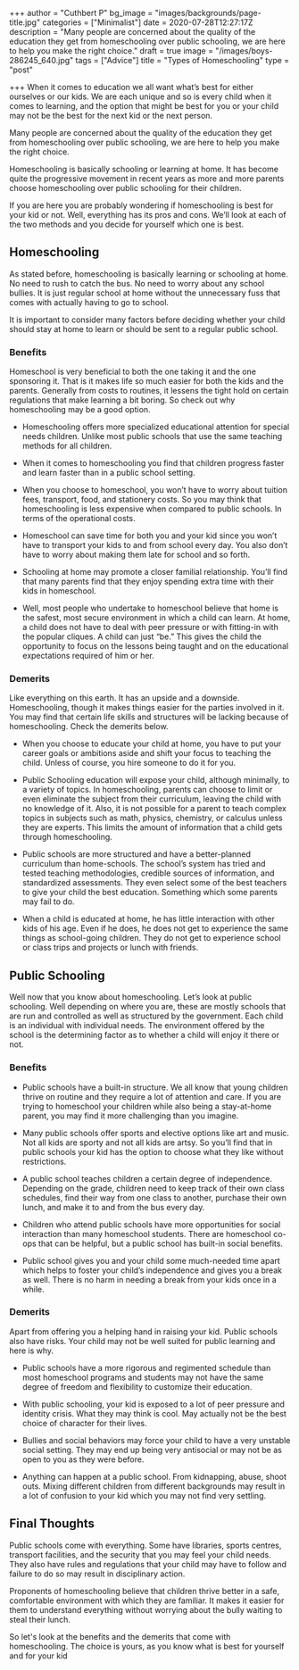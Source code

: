 +++
author = "Cuthbert P"
bg_image = "images/backgrounds/page-title.jpg"
categories = ["Minimalist"]
date = 2020-07-28T12:27:17Z
description = "Many people are concerned about the quality of the education they get from homeschooling over public schooling, we are here to help you make the right choice."
draft = true
image = "/images/boys-286245_640.jpg"
tags = ["Advice"]
title = "Types of Homeschooling"
type = "post"

+++
When it comes to education we all want what’s best for either ourselves or our kids. We are each unique and so is every child when it comes to learning, and the option that might be best for you or your child may not be the best for the next kid or the next person.

Many people are concerned about the quality of the education they get from homeschooling over public schooling, we are here to help you make the right choice.

Homeschooling is basically schooling or learning at home. It has become quite the progressive movement in recent years as more and more parents choose homeschooling over public schooling for their children.

If you are here you are probably wondering if homeschooling is best for your kid or not. Well, everything has its pros and cons. We’ll look at each of the two methods and you decide for yourself which one is best.

## Homeschooling

As stated before, homeschooling is basically learning or schooling at home. No need to rush to catch the bus. No need to worry about any school bullies. It is just regular school at home without the unnecessary fuss that comes with actually having to go to school.

It is important to consider many factors before deciding whether your child should stay at home to learn or should be sent to a regular public school.

### Benefits

Homeschool is very beneficial to both the one taking it and the one sponsoring it. That is it makes life so much easier for both the kids and the parents. Generally from costs to routines, it lessens the tight hold on certain regulations that make learning a bit boring. So check out why homeschooling may be a good option.

* Homeschooling offers more specialized educational attention for special needs children. Unlike most public schools that use the same teaching methods for all children.

* When it comes to homeschooling you find that children progress faster and learn faster than in a public school setting.

* When you choose to homeschool, you won’t have to worry about tuition fees, transport, food, and stationery costs. So you may think that homeschooling is less expensive when compared to public schools. In terms of the operational costs.

* Homeschool can save time for both you and your kid since you won’t have to transport your kids to and from school every day. You also don’t have to worry about making them late for school and so forth.

* Schooling at home may promote a closer familial relationship. You’ll find that many parents find that they enjoy spending extra time with their kids in homeschool.

* Well, most people who undertake to homeschool believe that home is the safest, most secure environment in which a child can learn. At home, a child does not have to deal with peer pressure or with fitting-in with the popular cliques. A child can just “be.” This gives the child the opportunity to focus on the lessons being taught and on the educational expectations required of him or her.

### Demerits

Like everything on this earth. It has an upside and a downside. Homeschooling, though it makes things easier for the parties involved in it. You may find that certain life skills and structures will be lacking because of homeschooling. Check the demerits below.

* When you choose to educate your child at home, you have to put your career goals or ambitions aside and shift your focus to teaching the child. Unless of course, you hire someone to do it for you.

* Public Schooling education will expose your child, although minimally, to a variety of topics. In homeschooling, parents can choose to limit or even eliminate the subject from their curriculum, leaving the child with no knowledge of it. Also, it is not possible for a parent to teach complex topics in subjects such as math, physics, chemistry, or calculus unless they are experts. This limits the amount of information that a child gets through homeschooling.

* Public schools are more structured and have a better-planned curriculum than home-schools. The school’s system has tried and tested teaching methodologies, credible sources of information, and standardized assessments. They even select some of the best teachers to give your child the best education. Something which some parents may fail to do.

* When a child is educated at home, he has little interaction with other kids of his age. Even if he does, he does not get to experience the same things as school-going children. They do not get to experience school or class trips and projects or lunch with friends.

## Public Schooling

Well now that you know about homeschooling. Let’s look at public schooling. Well depending on where you are, these are mostly schools that are run and controlled as well as structured by the government. Each child is an individual with individual needs. The environment offered by the school is the determining factor as to whether a child will enjoy it there or not.

### Benefits

* Public schools have a built-in structure. We all know that young children thrive on routine and they require a lot of attention and care. If you are trying to homeschool your children while also being a stay-at-home parent, you may find it more challenging than you imagine.

* Many public schools offer sports and elective options like art and music. Not all kids are sporty and not all kids are artsy. So you’ll find that in public schools your kid has the option to choose what they like without restrictions.

* A public school teaches children a certain degree of independence. Depending on the grade, children need to keep track of their own class schedules, find their way from one class to another, purchase their own lunch, and make it to and from the bus every day.

* Children who attend public schools have more opportunities for social interaction than many homeschool students. There are homeschool co-ops that can be helpful, but a public school has built-in social benefits.

* Public school gives you and your child some much-needed time apart which helps to foster your child’s independence and gives you a break as well. There is no harm in needing a break from your kids once in a while.

### Demerits

Apart from offering you a helping hand in raising your kid. Public schools also have risks. Your child may not be well suited for public learning and here is why.

* Public schools have a more rigorous and regimented schedule than most homeschool programs and students may not have the same degree of freedom and flexibility to customize their education.

* With public schooling, your kid is exposed to a lot of peer pressure and identity crisis. What they may think is cool. May actually not be the best choice of character for their lives.

* Bullies and social behaviors may force your child to have a very unstable social setting. They may end up being very antisocial or may not be as open to you as they were before.

* Anything can happen at a public school. From kidnapping, abuse, shoot outs. Mixing different children from different backgrounds may result in a lot of confusion to your kid which you may not find very settling.

## Final Thoughts

Public schools come with everything. Some have libraries, sports centres, transport facilities, and the security that you may feel your child needs. They also have rules and regulations that your child may have to follow and failure to do so may result in disciplinary action.

Proponents of homeschooling believe that children thrive better in a safe, comfortable environment with which they are familiar. It makes it easier for them to understand everything without worrying about the bully waiting to steal their lunch.

So let's look at the benefits and the demerits that come with homeschooling. The choice is yours, as you know what is best for yourself and for your kid